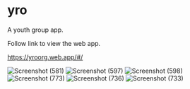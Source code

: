 # yro

A youth group app.

Follow link to view the web app.

https://yroorg.web.app/#/




![Screenshot (581)](https://user-images.githubusercontent.com/73790720/136638418-3ac58aee-5858-4c91-a71b-e61f3b3cba20.png)
![Screenshot (597)](https://user-images.githubusercontent.com/73790720/136638423-6e63876c-4547-4330-921e-84d0e3679ba3.png)
![Screenshot (598)](https://user-images.githubusercontent.com/73790720/136638432-2d2f568f-9e0e-4f9a-a53c-8094a22d13bc.png)
![Screenshot (773)](https://user-images.githubusercontent.com/73790720/143487637-51e46eeb-1aa2-4cb6-b727-3d915267caa2.png)
![Screenshot (736)](https://user-images.githubusercontent.com/73790720/142764822-dbf35b5e-2d0a-450f-89d8-7003955eeacf.png)
![Screenshot (733)](https://user-images.githubusercontent.com/73790720/142764843-64a752c8-c373-4338-ba8b-c4286cee1fa2.png)
